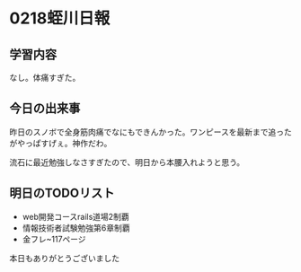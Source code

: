 # 0218蛭川日報

## 学習内容

なし。体痛すぎた。

## 今日の出来事

昨日のスノボで全身筋肉痛でなにもできんかった。ワンピースを最新まで追ったがやっぱすげぇ。神作だわ。

流石に最近勉強しなさすぎたので、明日から本腰入れようと思う。

## 明日のTODOリスト

- web開発コースrails道場2制覇
- 情報技術者試験勉強第6章制覇
- 金フレ~117ページ

本日もありがとうございました
